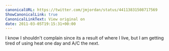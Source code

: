 ```yaml
---
canonicalURL: https://twitter.com/jmjordan/status/44113831508717569
ShowCanonicalLink: true
CanonicalLinkText: View original on
date: 2011-03-05T19:15:31+00:00
---
```

I know I shouldn't complain since its a result of where I live, but I am getting tired of using heat one day and A/C the next.
